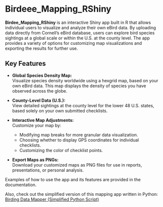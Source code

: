 # Birdeee_Mapping_RShiny

**Birdee_Mapping_RShiny** is an interactive Shiny app built in R that allows individual users to visualize and analyze their own eBird data. By uploading data directly from Cornell’s eBird database, users can explore bird species sightings at a global scale or within the U.S. at the county level. The app provides a variety of options for customizing map visualizations and exporting the results for further use.

## Key Features

- **Global Species Density Map:**  
  Visualize species density worldwide using a hexgrid map, based on your own eBird data. This map displays the density of species you have observed across the globe.

- **County-Level Data (U.S.):**  
  View detailed sightings at the county level for the lower 48 U.S. states, based solely on your own submitted checklists.

- **Interactive Map Adjustments:**  
  Customize your map by:
  - Modifying map breaks for more granular data visualization.
  - Choosing whether to display GPS coordinates for individual checklists.
  - Customizing the color of checklist points.

- **Export Maps as PNGs:**  
  Download your customized maps as PNG files for use in reports, presentations, or personal analysis.

Examples of how to use the app and its features are provided in the documentation.

Also, check out the simplified version of this mapping app written in Python:  
[Birding Data Mapper (Simplified Python Script)](https://github.com/NathanJShipley/Birdee_Mapping_RShiny/tree/main/simpler_python/birding_data_mapper/dist)
